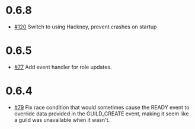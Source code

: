 # 0.6.8
- [#120](https://github.com/cronokirby/alchemy/pull/120) Switch to using Hackney, prevent crashes on startup

# 0.6.5
- [#77](https://github.com/cronokirby/alchemy/pull/77)
  Add event handler for role updates.

# 0.6.4
- [#79](https://github.com/cronokirby/alchemy/issues/79)
  Fix race condition that would sometimes cause the READY event
  to override data provided in the GUILD_CREATE event, making
  it seem like a guild was unavailable when it wasn't.
